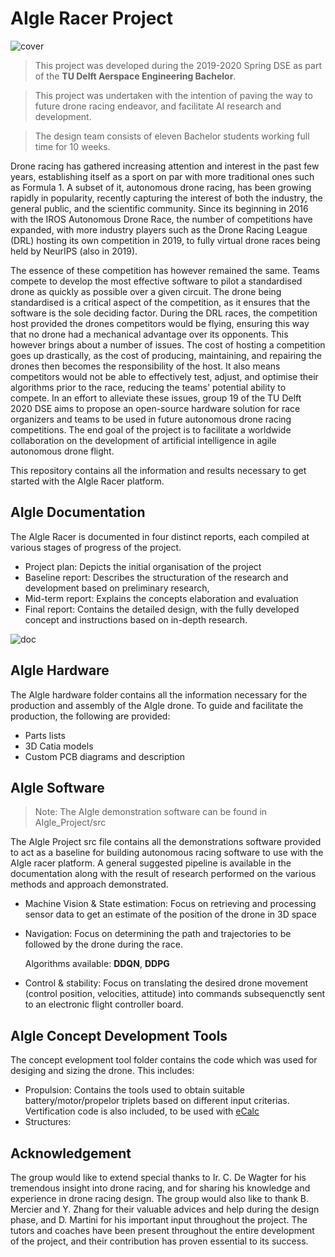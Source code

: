 # AIgle Racer Project

![cover](https://github.com/vguillet/AIgle_Racer/blob/master/AIgle_Hardware/Renders/DoorHighres.jpg?raw=true)

> This project was developed during the 2019-2020 Spring DSE as part of the **TU Delft Aerspace Engineering Bachelor**.

> This project was undertaken with the intention of paving the way to future drone racing endeavor, and facilitate AI research and development.

> The design team consists of eleven Bachelor students working full time for 10 weeks. 

Drone racing has gathered increasing attention and interest in the past few years, establishing itself as a sport on par with more traditional ones such as Formula 1. A subset of it, autonomous drone racing, has been growing rapidly in popularity, recently capturing the interest of both the industry, the general public, and the scientific community. Since its beginning in 2016 with the IROS Autonomous Drone Race, the number of competitions have expanded, with more industry players such as the Drone Racing League (DRL) hosting its own competition in 2019, to fully virtual drone races being held by NeurIPS (also in 2019). 

The essence of these competition has however remained the same. Teams compete to develop the most effective software to pilot a standardised drone as quickly as possible over a given circuit. The drone being standardised is a critical aspect of the competition, as it ensures that the software is the sole deciding factor. During the DRL races, the competition host provided the drones competitors would be flying, ensuring this way that no drone had a mechanical advantage over its opponents. This however brings about a number of issues. The cost of hosting a competition goes up drastically, as the cost of producing, maintaining, and repairing the drones then becomes the responsibility of the host. It also means competitors would not be able to effectively test, adjust, and optimise their algorithms prior to the race, reducing the teams' potential ability to compete. In an effort to alleviate these issues, group 19 of the TU Delft 2020 DSE aims to propose an open-source hardware solution for race organizers and teams to be used in future autonomous drone racing competitions. The end goal of the project is to facilitate a worldwide collaboration on the development of artificial intelligence in agile autonomous drone flight. 

This repository contains all the information and results necessary to get started with the AIgle Racer platform. 

## AIgle Documentation

The AIgle Racer is documented in four distinct reports, each compiled at various stages of progress of the project.
  - Project plan: Depicts the initial organisation of the project
  - Baseline report: Describes the structuration of the research and development based on preliminary research,
  - Mid-term report: Explains the concepts elaboration and evaluation
  - Final report: Contains the detailed design, with the fully developed concept and instructions based on in-depth research.

![doc](https://github.com/vguillet/AIgle_Racer/blob/master/Misc/Documentation_pane.png?raw=true)

## AIgle Hardware
The AIgle hardware folder contains all the information necessary for the production and assembly of the AIgle drone. To guide and facilitate the production, the following are provided:

  - Parts lists
  - 3D Catia models
  - Custom PCB diagrams and description

## AIgle Software
> Note: The AIgle demonstration software can be found in AIgle_Project/src

The AIgle Project src file contains all the demonstrations software provided to act as a baseline for building autonomous racing software to use with the AIgle racer platform. A general suggested pipeline is available in the documentation along with the result of research performed on the various methods and approach demonstrated.
  - Machine Vision & State estimation: Focus on retrieving and processing sensor data to get an estimate of the position of the drone in 3D space
  - Navigation: Focus on determining the path and trajectories to be followed by the drone during the race.
  
    Algorithms available: **DDQN**, **DDPG**
    
  - Control & stability: Focus on translating the desired drone movement (control position, velocities, attitude) into commands subsequenctly sent to an electronic flight controller board. 

## AIgle Concept Development Tools
The concept evelopment tool folder contains the code which was used for desiging and sizing the drone. This includes:
  - Propulsion: Contains the tools used to obtain suitable battery/motor/propelor triplets based on different input criterias. Vertification code is also included, to be used with [eCalc](https://ecalc.ch/xcoptercalc.php)
  - Structures:

## Acknowledgement
The group would like to extend special thanks to Ir. C. De Wagter for his tremendous insight into drone racing, and for sharing his knowledge and experience in drone racing design. The group would also like to thank B. Mercier and Y. Zhang for their valuable advices and help during the design phase, and D. Martini for his important input throughout the project. The tutors and coaches have been present throughout the entire development of the project, and their contribution has proven essential to its success. 


